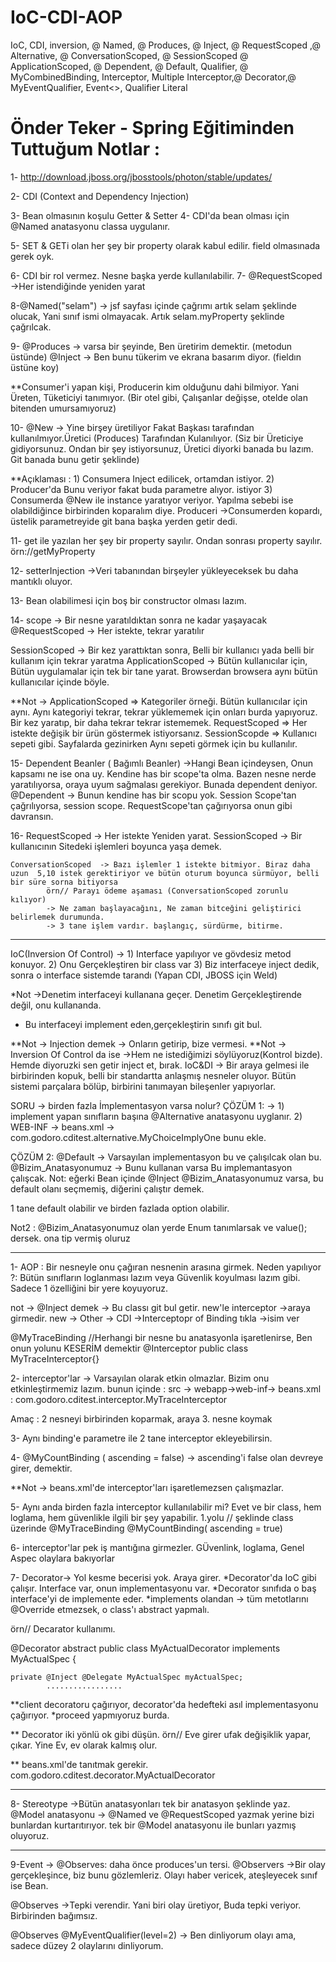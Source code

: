 # IoC-CDI-AOP
IoC, CDI, inversion, @ Named, @ Produces, @ Inject, @ RequestScoped ,@ Alternative,  @ ConversationScoped, @ SessionScoped @ ApplicationScoped,  @ Dependent, @ Default, Qualifier, @ MyCombinedBinding, Interceptor, Multiple Interceptor,@ Decorator,@ MyEventQualifier, Event&lt;>, Qualifier Literal

# Önder Teker - Spring Eğitiminden Tuttuğum Notlar :

1- http://download.jboss.org/jbosstools/photon/stable/updates/

2- CDI (Context and Dependency Injection)


3- Bean olmasının koşulu Getter & Setter
4- CDI'da bean olması için @Named anatasyonu classa uygulanır.
	

5- SET & GETi olan her şey bir property olarak kabul edilir. field olmasınada gerek oyk.

6- CDI bir rol vermez. Nesne başka yerde kullanılabilir.
7- @RequestScoped ->Her istendiğinde yeniden yarat

8-@Named("selam")   -> 
jsf sayfası içinde çağrımı artık selam şeklinde olucak, Yani sınıf ismi olmayacak. 
Artık selam.myProperty şeklinde çağrılcak.

9- @Produces ->  varsa bir şeyinde, Ben üretirim demektir. (metodun üstünde)
   @Inject -> Ben bunu tükerim ve ekrana basarım diyor. (fieldın üstüne koy)

**Consumer'i yapan kişi, Producerin kim olduğunu dahi bilmiyor.
Yani Üreten, Tüketiciyi tanımıyor. (Bir otel gibi, Çalışanlar değişse, otelde olan bitenden umursamıyoruz)



10- @New -> Yine birşey üretiliyor Fakat Başkası tarafından kullanılmıyor.Üretici (Produces) Tarafından 
Kulanılıyor.
(Siz bir Üreticiye gidiyorsunuz. Ondan bir şey istiyorsunuz, Üretici diyorki banada bu lazım.
Git banada bunu getir şeklinde)


**Açıklaması : 1) Consumera  Inject edilicek, ortamdan istiyor.
	       2) Producer'da Bunu veriyor fakat buda parametre alıyor. istiyor
	       3) Consumerda @New ile instance yaratıyor veriyor.
Yapılma sebebi ise olabildiğince birbirinden koparalım diye. 
Produceri ->Consumerden kopardı, üstelik parametreyide git bana başka yerden getir dedi.




11- get ile yazılan her şey bir property sayılır. Ondan sonrası property sayılır.
örn://getMyProperty


12- setterInjection ->Veri tabanından birşeyler yükleyeceksek bu daha mantıklı oluyor.



13- Bean olabilimesi için boş bir constructor olması lazım.

14- scope -> Bir nesne yaratıldıktan sonra ne kadar yaşayacak
@RequestScoped -> Her istekte, tekrar yaratılır

SessionScoped -> Bir kez yarattıktan sonra, Belli bir kullanıcı yada belli bir kullanım için tekrar yaratma
ApplicationScoped -> Bütün kullanıcılar için, Bütün uygulamalar için  tek bir tane yarat. Browserdan browsera
aynı bütün kullanıcılar içinde böyle.



**Not -> ApplicationScoped => Kategoriler örneği. Bütün kullanıcılar için aynı.  Aynı kategoriyi tekrar, tekrar yüklememek için onları burda yapıyoruz.
				Bir kez yaratıp, bir daha tekrar tekrar istememek.
	RequestScoped => Her istekte değişik bir ürün göstermek istiyorsanız.
	SessionScopde => Kullanıcı sepeti gibi. Sayfalarda gezinirken Aynı sepeti görmek için bu kullanılır.




15- Dependent Beanler ( Bağımlı Beanler)  ->Hangi Bean içindeysen, Onun kapsamı ne ise ona uy. Kendine has bir scope'ta olma.
Bazen nesne nerde yaratılıyorsa, oraya uyum sağmalası gerekiyor. Bunada dependent deniyor.
@Dependent -> Bunun kendine has bir scopu yok. Session Scope'tan çağrılıyorsa, session scope. RequestScope'tan çağırıyorsa onun gibi davransın.

16- RequestScoped -> Her istekte Yeniden yarat.
    SessionScoped -> Bir kullanıcının Sitedeki işlemleri boyunca yaşa demek.

    ConversationScoped	-> Bazı işlemler 1 istekte bitmiyor. Biraz daha uzun  5,10 istek gerektiriyor ve bütün oturum boyunca sürmüyor, belli bir süre sorna bitiyorsa
			örn// Parayı ödeme aşaması (ConversationScoped zorunlu kılıyor)
			-> Ne zaman başlayacağını, Ne zaman bitceğini geliştirici belirlemek durumunda.
			-> 3 tane işlem vardır. başlangıç, sürdürme, bitirme.


__________________

 IoC(Inversion Of Control) ->  1) Interface yapılıyor ve gövdesiz metod konuyor.
				2) Onu Gerçekleştiren bir class var
				3) Biz interfaceye inject dedik, sonra o interface sistemde tarandı (Yapan CDI, JBOSS için Weld)

*Not ->Denetim interfaceyi  kullanana geçer. Denetim Gerçekleştirende değil, onu kullananda.


* Bu interfaceyi implement eden,gerçekleştirin sınıfı git bul.

**Not -> Injection demek -> Onların getirip, bize vermesi.
**Not -> Inversion Of Control da ise ->Hem ne istediğimizi söylüyoruz(Kontrol bizde). Hemde diyoruzki
sen getir inject et, bırak.
IoC&DI -> Bir araya gelmesi ile  birbirinden kopuk, belli bir standartta anlaşmış nesneler oluyor.
Bütün sistemi parçalara bölüp, birbirini tanımayan bileşenler yapıyorlar.


SORU -> birden fazla İmplementasyon varsa nolur?
ÇÖZÜM 1: -> 1) implement yapan sınıfların başına @Alternative anatasyonu uyglanır.
	   2) WEB-INF -> beans.xml ->   <alternatives>
        				<class>com.godoro.cditest.alternative.MyChoiceImplyOne</class>
        			</alternatives>
bunu ekle.


ÇÖZÜM 2:   @Default    -> Varsayılan implementasyon bu ve çalışılcak olan bu.
	   @Bizim_Anatasyonumuz -> Bunu kullanan varsa Bu implemantasyon çalışcak.
Not: eğerki Bean içinde @Inject @Bizim_Anatasyonumuz varsa, bu default olanı seçmemiş, diğerini çalıştır demek.

1 tane default olabilir ve birden fazlada option olabilir.

Not2 : @Bizim_Anatasyonumuz olan yerde Enum tanımlarsak ve value(); dersek. ona tip vermiş oluruz
__________________
1- AOP : Bir nesneyle onu çağıran nesnenin arasına girmek.
Neden yapılıyor ?:	Bütün sınıfların loglanması lazım veya Güvenlik koyulması lazım gibi.
Sadece 1 özelliğini bir yere koyuyoruz.

not -> @Inject demek -> Bu classı git bul getir. new'le
interceptor ->araya girmedir.
new -> Other -> CDI ->Interceptopr of Binding tıkla  ->isim ver 


@MyTraceBinding	  //Herhangi bir nesne bu anatasyonla işaretlenirse, Ben onun yolunu KESERİM demektir
@Interceptor
public class MyTraceInterceptor{}


2- interceptor'lar -> Varsayılan olarak etkin olmazlar. Bizim onu etkinleştirmemiz lazım. bunun içinde :
src -> webapp->web-inf-> beans.xml :
	 <interceptors>
        	<class>com.godoro.cditest.interceptor.MyTraceInterceptor</class>
        </interceptors>   


Amaç : 2 nesneyi birbirinden koparmak, araya 3. nesne koymak

3- Aynı binding'e parametre ile 2 tane interceptor ekleyebilirsin.

4- @MyCountBinding ( ascending = false) -> ascending'i false olan devreye girer, demektir.

**Not -> beans.xml'de interceptor'ları işaretlemezsen çalışmazlar.

5- Aynı anda birden fazla interceptor kullanılabilir mi?
Evet ve bir class, hem loglama, hem güvenlikle ilgili bir şey yapabilir.
1.yolu // şeklinde class üzerinde 
@MyTraceBinding
@MyCountBinding( ascending =  true)


6- interceptor'lar pek iş mantığına girmezler. GÜvenlink, loglama, Genel Aspec olaylara bakıyorlar


7- Decorator-> Yol kesme becerisi yok. Araya girer.
*Decorator'da IoC gibi çalışır. Interface var, onun implementasyonu var.
*Decorator sınıfıda o baş interface'yi de implemente eder.
*implements olandan -> tüm metotlarını @Override etmezsek, o class'ı abstract yapmalı.

örn// Decarator kullanımı.

@Decorator
abstract public class MyActualDecorator implements MyActualSpec {

	private @Inject @Delegate MyActualSpec myActualSpec;
			.................


**client decoratoru çağırıyor, decorator'da hedefteki asıl implementasyonu çağırıyor.
*proceed yapmıyoruz burda.

** Decorator iki yönlü ok gibi düşün. 
örn// Eve girer ufak değişiklik yapar, çıkar. Yine Ev, ev olarak kalmış olur. 


** beans.xml'de tanıtmak gerekir.
<decorator>
	<class>com.godoro.cditest.decorator.MyActualDecorator</class>
</decorators>

___________________________

8- Stereotype ->Bütün anatasyonları tek bir anatasyon şeklinde yaz.
@Model anatasyonu -> @Named ve @RequestScoped yazmak yerine bizi bunlardan kurtarıtırıyor.
tek bir @Model anatasyonu ile bunları yazmış oluyoruz.


__________________

9-Event -> @Observes: daha önce produces'un tersi. 
@Observers ->Bir olay gerçekleşince, biz bunu gözlemleriz. 
Olayı haber vericek, ateşleyecek sınıf ise Bean.


@Observes ->Tepki verendir. Yani biri olay üretiyor, Buda tepki veriyor. Birbirinden bağımsız.

@Observes @MyEventQualifier(level=2)  -> Ben dinliyorum olayı ama, sadece düzey 2 olaylarını 
dinliyorum.
